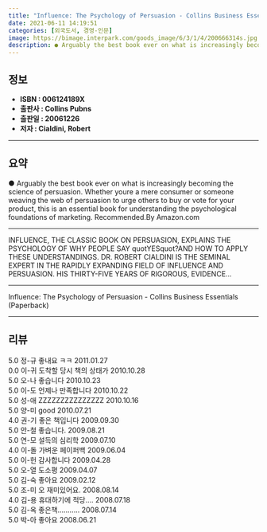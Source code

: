 ```yaml
---
title: "Influence: The Psychology of Persuasion - Collins Business Essentials (Paperback)"
date: 2021-06-11 14:19:51
categories: [외국도서, 경영-인문]
image: https://bimage.interpark.com/goods_image/6/3/1/4/200666314s.jpg
description: ● Arguably the best book ever on what is increasingly becoming the science of persuasion. Whether youre a mere consumer or someone weaving the web of persuasio
---
```


## **정보**

- **ISBN : 006124189X**
- **출판사 : Collins Pubns**
- **출판일 : 20061226**
- **저자 : Cialdini, Robert**

------



## **요약**

●  Arguably the best book ever on what is increasingly becoming the science of persuasion. Whether youre a mere consumer or someone weaving the web of persuasion to urge others to buy or vote for your product, this is an essential book for understanding the psychological foundations of marketing. Recommended.By Amazon.com

------

INFLUENCE, THE CLASSIC BOOK ON PERSUASION, EXPLAINS THE PSYCHOLOGY OF WHY PEOPLE SAY quotYESquot?AND HOW TO APPLY THESE UNDERSTANDINGS. DR. ROBERT CIALDINI IS THE SEMINAL EXPERT IN THE RAPIDLY EXPANDING FIELD OF INFLUENCE AND PERSUASION. HIS THIRTY-FIVE YEARS OF RIGOROUS, EVIDENCE... 

------


Influence: The Psychology of Persuasion - Collins Business Essentials (Paperback) 

------


## **리뷰** 

5.0 정-규 좋내요 ㅋㅋ 2011.01.27 <br/>0.0 이-귀 도착할 당시 책의 상태가 2010.10.28 <br/>5.0 오-나 좋습니다 2010.10.23 <br/>5.0 이-도 언제나 만족합니다 2010.10.22 <br/>5.0 성-애 ZZZZZZZZZZZZZZZ 2010.10.16 <br/>5.0 양-미 good 2010.07.21 <br/>4.0 권-기 좋은 책입니다 2009.09.30 <br/>5.0 안-철 좋습니다. 2009.08.21 <br/>5.0 연-모 설득의 심리학 2009.07.10 <br/>4.0 이-돌 가벼운 페이퍼백 2009.06.04 <br/>5.0 이-헌 감사합니다 2009.04.28 <br/>5.0 오-열 도소평 2009.04.07 <br/>5.0 김-숙 좋아요 2009.02.12 <br/>5.0 조-미 오 재미있어요. 2008.08.14 <br/>4.0 김-용 휴대하기에 적당.... 2008.07.18 <br/>5.0 김-옥 좋은책........... 2008.07.14 <br/>5.0 박-아 좋아요 2008.06.21 <br/>